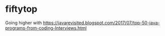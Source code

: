 # fiftytop
Going higher with https://javarevisited.blogspot.com/2017/07/top-50-java-programs-from-coding-Interviews.html
